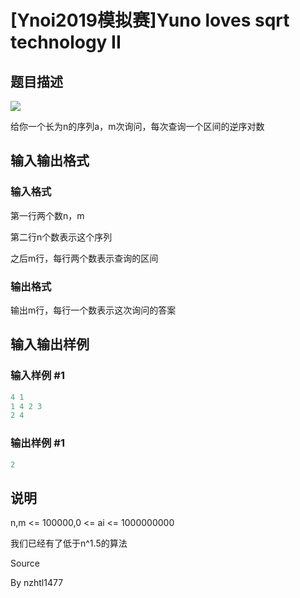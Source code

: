 # [Ynoi2019模拟赛]Yuno loves sqrt technology II

## 题目描述

![](https://cdn.luogu.com.cn/upload/pic/44005.png)

给你一个长为n的序列a，m次询问，每次查询一个区间的逆序对数

## 输入输出格式

### 输入格式

第一行两个数n，m

第二行n个数表示这个序列

之后m行，每行两个数表示查询的区间

### 输出格式

输出m行，每行一个数表示这次询问的答案

## 输入输出样例

### 输入样例 #1

```cpp
4 1
1 4 2 3
2 4
```


### 输出样例 #1

```cpp
2
```


## 说明

n,m <= 100000,0 <= ai <= 1000000000

我们已经有了低于n^1.5的算法

Source

By nzhtl1477

